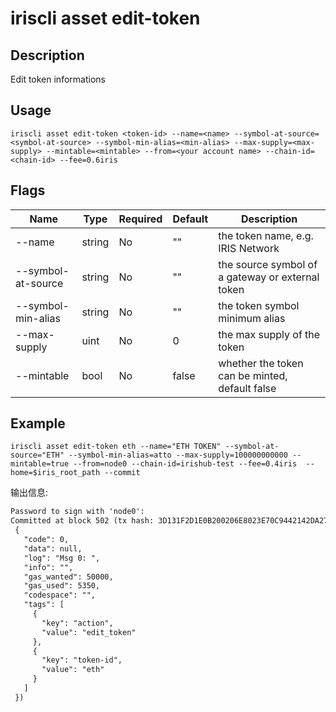 # iriscli asset edit-token

## Description

Edit token informations

## Usage

```shell
iriscli asset edit-token <token-id> --name=<name> --symbol-at-source=<symbol-at-source> --symbol-min-alias=<min-alias> --max-supply=<max-supply> --mintable=<mintable> --from=<your account name> --chain-id=<chain-id> --fee=0.6iris
```

## Flags

| Name | Type | Required | Default | Description                                              |
| --------------------| -----  | -------- | -------- | ------------------------------------------------------------------- |
| --name           | string | No | "" | the token name, e.g. IRIS Network |
| --symbol-at-source | string | No | "" | the source symbol of a gateway or external token |
| --symbol-min-alias | string | No | "" | the token symbol minimum alias |
| --max-supply | uint | No | 0 | the max supply of the token |
| --mintable | bool | No | false | whether the token can be minted, default false |


## Example

```shell
iriscli asset edit-token eth --name="ETH TOKEN" --symbol-at-source="ETH" --symbol-min-alias=atto --max-supply=100000000000 --mintable=true --from=node0 --chain-id=irishub-test --fee=0.4iris  --home=$iris_root_path --commit
```

输出信息:
```txt
Password to sign with 'node0':
Committed at block 502 (tx hash: 3D131F2D1E0B200206E8023E70C9442142DA27EBC42675451E39BF84B6343C6F, response:
 {
   "code": 0,
   "data": null,
   "log": "Msg 0: ",
   "info": "",
   "gas_wanted": 50000,
   "gas_used": 5350,
   "codespace": "",
   "tags": [
     {
       "key": "action",
       "value": "edit_token"
     },
     {
       "key": "token-id",
       "value": "eth"
     }
   ]
 })
```
